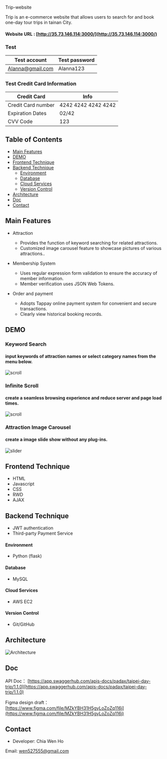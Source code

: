 Trip-website

Trip is an e-commerce website that allows users to search for and book one-day tour trips in tainan City.

#### Website URL : [http://35.73.146.114:3000/](http://35.73.146.114:3000/)

### Test

Test account  | Test password
------------- | -------------
Alanna@gmail.com  | Alanna123



### Test Credit Card Information

Credit Card  | Info
------------- | -------------
Credit Card number  | 4242 4242 4242 4242
Expiration Dates  | 02/42
CVV Code  | 123


## Table of Contents

- [Main Features](#main-features)
- [DEMO](#demo)
- [Frontend Technique](#frontend-technique)
- [Backend Technique]((#backend-technique))
  - [Environment](#environment)
  - [Database](#database)
  - [Cloud Services](#cloud-services)
  - [Version Control](#version-control)
- [Architecture](#architecture)
- [Doc](#doc)
- [Contact](#contact)


## Main Features

+ Attraction 
  + Provides the function of keyword searching for related attractions.
  + Customized image carousel feature to showcase pictures of various attractions..

+ Membership System
  + Uses regular expression form validation to ensure the accuracy of member information.
  + Member verification uses JSON Web Tokens.

+ Order and payment
  + Adopts Tappay online payment system for convenient and secure transactions.
  + Clearly view historical booking records.
  
## DEMO

### Keyword Search
#### input keywords of attraction names or select category names from the menu below.

![scroll](/static/css/picture/GIF/keyword_search.gif)

### Infinite Scroll
#### create a seamless browsing experience and reduce server and page load times.

![scroll](/static/css/picture/GIF/scroll.gif)

### Attraction Image Carousel
#### create a image slide show without any plug-ins.

![slider](/static/css/picture/GIF/slider.gif)

## Frontend Technique

- HTML
- Javascript
- CSS
- RWD
- AJAX

## Backend Technique
- JWT authentication
- Third-party Payment Service

#### Environment
- Python (flask)
#### Database
- MySQL
#### Cloud Services
- AWS EC2
#### Version Control
- Git/GitHub

## Architecture
![Architecture](/static/css/picture/GIF/Architecture.png)

## Doc

API Doc：
[https://app.swaggerhub.com/apis-docs/padax/taipei-day-trip/1.1.0](https://app.swaggerhub.com/apis-docs/padax/taipei-day-trip/1.1.0)

Figma design draft：
[https://www.figma.com/file/MZkYBH31H5gyLoZoZq116j](https://www.figma.com/file/MZkYBH31H5gyLoZoZq116j)

## Contact
- Developer: Chia Wen Ho

Email: wen527555@gmail.com
